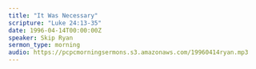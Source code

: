 ```yaml
---
title: "It Was Necessary"
scripture: "Luke 24:13-35"
date: 1996-04-14T00:00:00Z
speaker: Skip Ryan
sermon_type: morning
audio: https://pcpcmorningsermons.s3.amazonaws.com/19960414ryan.mp3 
---
```



